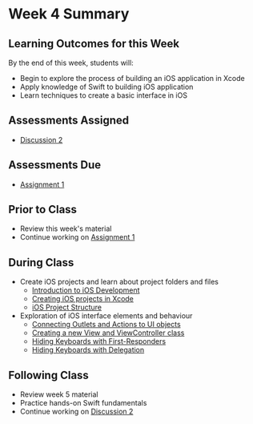 # Week 4 Summary

## Learning Outcomes for this Week

By the end of this week, students will:

- Begin to explore the process of building an iOS application in Xcode
- Apply knowledge of Swift to building iOS application
- Learn techniques to create a basic interface in iOS

## Assessments Assigned

- [Discussion 2](/assessments/participation/discussion-2.md)

## Assessments Due

- [Assignment 1](/assessments/assignments/assignment-1.md)

## Prior to Class

- Review this week's material
- Continue working on [Assignment 1](/assessments/assignments/assignment-1.md)

## During Class

- Create iOS projects and learn about project folders and files
    - [Introduction to iOS Development](./intro-ios-development.md)
    - [Creating iOS projects in Xcode](./create-ios-projects.md)
    - [iOS Project Structure](./ios-project-structure.md)
- Exploration of iOS interface elements and behaviour
    - [Connecting Outlets and Actions to UI objects](./ui-outlets-actions.md)
    - [Creating a new View and ViewController class](./view-controller.md)
    - [Hiding Keyboards with First-Responders](./hide-with-first-resp.md)
    - [Hiding Keyboards with Delegation](./hide-with-delegation.md)

## Following Class

- Review week 5 material
- Practice hands-on Swift fundamentals
- Continue working on [Discussion 2](/assessments/participation/discussion-2.md)
